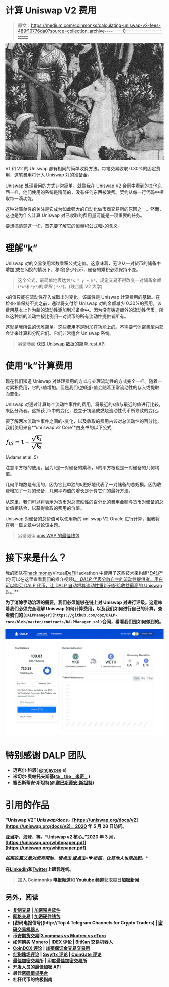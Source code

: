 # 计算 Uniswap V2 费用

> 原文：<https://medium.com/coinmonks/calculating-uniswap-v2-fees-489f10776da0?source=collection_archive---------0----------------------->

![](img/075aa924ee2ba8d37d3aa7f28ead961f.png)

V1 和 V2 的 Uniswap 都有相同的简单收费方法。每笔交易收取 0.30%的固定费用，这笔费用将计入 Uniswap 对的准备金。

Uniswap 处理费用的方式非常简单。就像我在 Uniswap V2 合同中看到的其他东西一样，他们使用的系统是精简的，没有任何东西被浪费。契约从每一行代码中榨取每一滴功能。

这种对简单性的关注是它成为如此强大的自动化做市商交易所的原因之一。然而，这也是为什么计算 Uniswap 对已收取的费用量可能是一项重要的任务。

要想搞清楚这一切，首先要了解它的恒量积公式和`k`的含义。

# **理解“k”**

Uniswap 对的交易使用常数乘积公式定价。这意味着，无论从一对货币的储备中增加(或在闪换的情况下，移除)多少代币，储备的乘积必须保持不变。

> 这个公式，最简单地表达为`*x * y = k*`，规定交易不得改变一对储备余额(`*x*`和`*y*`)的*乘积* ( `*k*`)。(联合国 V2 大学)

`k`的值只能在流动性存入或取出时变化。该属性是 Uniswap 计算费用的基础。在检查`k`值保持不变之前，通过将支付给 Uniswap 对的金额减少 0.30%的费用，该费用基本上作为新的流动性添加到准备金中。因为没有铸造额外的流动性代币，所以这种新的流动性按比例归一对货币的所有流动性提供者所有。

这就是我所说的优雅简单。这些费用不是附加在功能上的。不需要气体密集型内部会计来计算和分配它们。它们非常适合 Uniswap 系统。

> 另请参阅:[获取 Uniswap 数据的简单 rest API](https://bitquery.io/blog/dex-data-apis)

# **使用“k”计算费用**

现在我们知道 Uniswap 对处理费用的方式与处理流动性的方式完全一样。随着一对累积费用，它的`k`值增加。但是我们也知道`k`值会随着正常流动性的存入或提取而变化。

Uniswap 对通过计算每个流动性事件的费用，将最近的`k`值与最近的值进行比较，来区分两者。这捕获了`k`中的变化，独立于铸造或燃烧流动性代币所导致的变化。

要了解两次流动性事件之间的`k`变化，以及收取的费用占该对总流动性的百分比，我们使用来自*“uni swap v2 Core”*白皮书的以下公式:

![](img/e55a47c366c4083f46393c3ea40c7e39.png)

(Adams et al. 5)

注意平方根的使用。因为`k`是一对储备的乘积，`k`的平方根也是一对储备的几何均值。

几何平均数是有用的，因为它比单独的`k`更好地代表了一对储备的总规模。因为收费增加了一对的储备，几何平均值的增长是计算它们的最好方法。

从这里，我们可以将表示为货币对总流动性的百分比的费用金额与货币对储备的总价值相结合，以获得收取的费用的价值。

Uniswap 对储备的总价值可以使用新的 uni swap V2 Oracle 进行计算，但我将在另一篇文章中讨论该主题。

> 另请阅读:[unis WAP 的最佳钱包](/coinmonks/best-wallets-to-use-uniswap-e91a6385d9e8)

# **接下来是什么？**

我的团队在[hack money](https://hackathon.money/)Virtual[DeFi](https://blog.coincodecap.com/the-ultimate-guide-to-defi-decentralized-finance)Hackathon 中使用了这些技术来构建*[*DALP*](https://github.com/opz/DALP-core)*(你可以在这里查看我们的推介视频[)。 *DALP* 代表分散自主的流动性提供者。用户可以购买 DALP 代币，让 DALP 自动将其流动性重新分配给收益最高的 Uniswap 对。](https://youtu.be/ciK5_W55K-U)**

**为了消除手动治理的需要，我们必须能够在链上对 Uniswap 对进行评级。这意味着我们必须完全理解 Uniswap 如何计算费用，以及我们如何进行自己的计算。查看我们的`[DALPManager](https://github.com/opz/DALP-core/blob/master/contracts/DALPManager.sol)`合同，看看我们是如何做到的。**

**![](img/4b9dbef2841d664bd0a2c0b5cb38f87b.png)**

# **特别感谢 DALP 团队**

*   **迈克尔·科恩( [@mjaycee](http://twitter.com/mjayceee) e)**
*   **米切尔·奥帕托夫斯基([@ _ the _ 米奇 _](https://twitter.com/_themitch_) )**
*   **塞巴斯蒂安·斯坦特([@塞巴斯蒂安·斯坦特](https://twitter.com/SebastianStant))**

# **引用的作品**

**“Uniswap V2” *Uniswap/docs，*[https://uniswap.org/docs/v2](https://uniswap.org/docs/v2)。2020 年 5 月 28 日访问。**

**亚当斯，海登，等。“Uniswap v2 核心。”2020 年 3 月，[https://uniswap.org/whitepaper.pdf](https://uniswap.org/whitepaper.pdf)**

***如果这篇文章对您有帮助，请点击* ***或点击******❤***按钮，让其他人也能找到。****

****在**[**LinkedIn**](https://www.linkedin.com/in/willshahda)**和**[**Twitter**](https://twitter.com/ethdapp)**上跟我连线。****

> **加入 Coinmonks [电报频道](https://t.me/coincodecap)和 [Youtube 频道](https://www.youtube.com/c/coinmonks/videos)获取每日[加密新闻](http://coincodecap.com/)**

## **另外，阅读**

*   **[复制交易](/coinmonks/top-10-crypto-copy-trading-platforms-for-beginners-d0c37c7d698c) | [加密税务软件](/coinmonks/crypto-tax-software-ed4b4810e338)**
*   **[网格交易](https://coincodecap.com/grid-trading) | [加密硬件钱包](/coinmonks/the-best-cryptocurrency-hardware-wallets-of-2020-e28b1c124069)**
*   **[密码电报信号](http://Top 4 Telegram Channels for Crypto Traders) | [密码交易机器人](/coinmonks/crypto-trading-bot-c2ffce8acb2a)**
*   **[币安期货交易](https://coincodecap.com/binance-futures-trading)|[3 commas vs Mudrex vs eToro](https://coincodecap.com/mudrex-3commas-etoro)**
*   **[如何购买 Monero](https://coincodecap.com/buy-monero) | [IDEX 评论](https://coincodecap.com/idex-review) | [BitKan 交易机器人](https://coincodecap.com/bitkan-trading-bot)**
*   **[CoinDCX 评论](/coinmonks/coindcx-review-8444db3621a2) | [加密保证金交易交易所](https://coincodecap.com/crypto-margin-trading-exchanges)**
*   **[红狗赌场评论](https://coincodecap.com/red-dog-casino-review) | [Swyftx 评论](https://coincodecap.com/swyftx-review) | [CoinGate 评论](https://coincodecap.com/coingate-review)**
*   **[最佳加密交易所](/coinmonks/crypto-exchange-dd2f9d6f3769) | [印度最佳加密交易所](/coinmonks/bitcoin-exchange-in-india-7f1fe79715c9)**
*   **开发人员的最佳加密 API**
*   **最佳[密码借贷平台](/coinmonks/top-5-crypto-lending-platforms-in-2020-that-you-need-to-know-a1b675cec3fa)**
*   **杠杆代币的终极指南**
